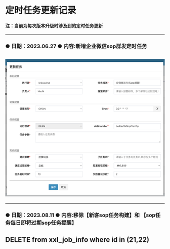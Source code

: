 # **定时任务更新记录**
#### 注：当前为每次版本升级时涉及到的定时任务更新

---
### ● 日期：2023.06.27   ● 内容:新增企业微信sop群发定时任务
![img.png](img.png)
---

---
### ● 日期：2023.08.11   ● 内容:移除【新客sop任务构建】和 【sop任务每日即将过期sop任务提醒】
DELETE from xxl_job_info where id in (21,22)
---
